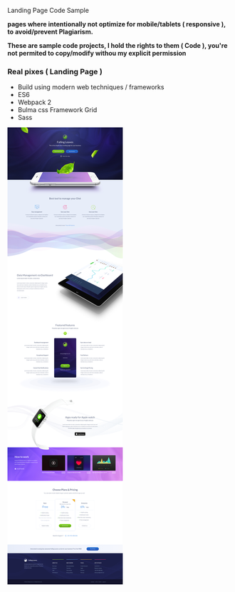 Landing Page Code Sample

**pages where intentionally not optimize for mobile/tablets ( responsive ), to avoid/prevent Plagiarism.**

**These are sample code projects, I hold the rights to them ( Code ), you're not permited to copy/modify withou my explicit permission**

### Real pixes ( Landing Page )

- Build using modern web techniques / frameworks
- ES6
- Webpack 2
- Bulma css Framework Grid
- Sass

![landing page](https://github.com/DavidStrada/Falling-Leaves/blob/master/Landing.jpg)


